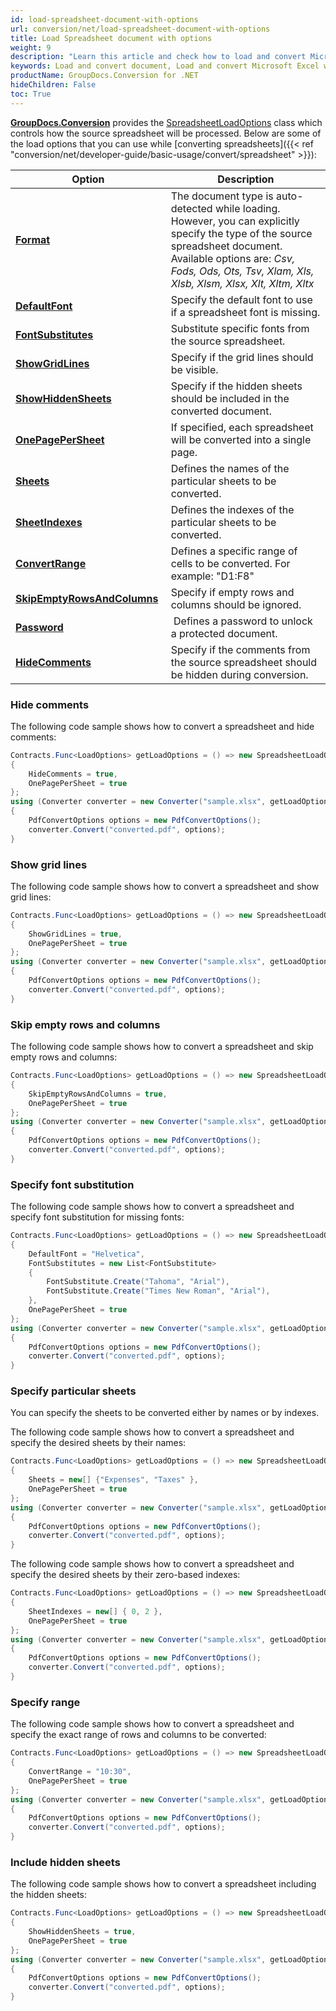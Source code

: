 ```yaml
---
id: load-spreadsheet-document-with-options
url: conversion/net/load-spreadsheet-document-with-options
title: Load Spreadsheet document with options
weight: 9
description: "Learn this article and check how to load and convert Microsoft Excel and Open Document spreadsheets with advanced options using GroupDocs.Conversion for .NET API."
keywords: Load and convert document, Load and convert Microsoft Excel workbook, Load and convert XLSX document, Load and convert XLS spreadsheet
productName: GroupDocs.Conversion for .NET
hideChildren: False
toc: True
---
```


[**GroupDocs.Conversion**](https://products.groupdocs.com/conversion/net) provides the [SpreadsheetLoadOptions](https://reference.groupdocs.com/conversion/net/groupdocs.conversion.options.load/spreadsheetloadoptions) class which controls how the source spreadsheet will be processed. Below are some of the load options that you can use while [converting spreadsheets]({{< ref "conversion/net/developer-guide/basic-usage/convert/spreadsheet" >}}):

| Option | Description |
|--------|-------------|
|**[Format](https://reference.groupdocs.com/conversion/net/groupdocs.conversion.options.load/spreadsheetloadoptions/format)** | The document type is auto-detected while loading. However, you can explicitly specify the type of the source spreadsheet document. Available options are: *Csv, Fods, Ods, Ots, Tsv, Xlam, Xls, Xlsb, Xlsm, Xlsx, Xlt, Xltm, Xltx* |
|**[DefaultFont](https://reference.groupdocs.com/conversion/net/groupdocs.conversion.options.load/spreadsheetloadoptions/defaultfont)** | Specify the default font to use if a spreadsheet font is missing. |
|**[FontSubstitutes](https://reference.groupdocs.com/conversion/net/groupdocs.conversion.options.load/spreadsheetloadoptions/fontsubstitutes)** | Substitute specific fonts from the source spreadsheet. |
|**[ShowGridLines](https://reference.groupdocs.com/conversion/net/groupdocs.conversion.options.load/spreadsheetloadoptions/showgridlines)** | Specify if the grid lines should be visible. |
|**[ShowHiddenSheets](https://reference.groupdocs.com/conversion/net/groupdocs.conversion.options.load/spreadsheetloadoptions/showhiddensheets)** | Specify if the hidden sheets should be included in the converted document. |
|**[OnePagePerSheet](https://reference.groupdocs.com/conversion/net/groupdocs.conversion.options.load/spreadsheetloadoptions/onepagepersheet)** | If specified, each spreadsheet will be converted into a single page. |
|**[Sheets](https://reference.groupdocs.com/conversion/net/groupdocs.conversion.options.load/spreadsheetloadoptions/sheets/)** | Defines the names of the particular sheets to be converted. |
|**[SheetIndexes](https://reference.groupdocs.com/conversion/net/groupdocs.conversion.options.load/spreadsheetloadoptions/sheetindexes/)** | Defines the indexes of the particular sheets to be converted. |
|**[ConvertRange](https://reference.groupdocs.com/conversion/net/groupdocs.conversion.options.load/spreadsheetloadoptions/convertrange)** | Defines a specific range of cells to be converted. For example: "D1:F8" |
|**[SkipEmptyRowsAndColumns](https://reference.groupdocs.com/conversion/net/groupdocs.conversion.options.load/spreadsheetloadoptions/skipemptyrowsandcolumns)** | Specify if empty rows and columns should be ignored. |
|**[Password](https://reference.groupdocs.com/conversion/net/groupdocs.conversion.options.load/spreadsheetloadoptions/password)** | Defines a password to unlock a protected document. |
|**[HideComments](https://reference.groupdocs.com/conversion/net/groupdocs.conversion.options.load/spreadsheetloadoptions/hidecomments)** | Specify if the comments from the source spreadsheet should be hidden during conversion. |

### Hide comments

The following code sample shows how to convert a spreadsheet and hide comments:

```csharp
Contracts.Func<LoadOptions> getLoadOptions = () => new SpreadsheetLoadOptions
{
    HideComments = true,
    OnePagePerSheet = true
};
using (Converter converter = new Converter("sample.xlsx", getLoadOptions))
{
    PdfConvertOptions options = new PdfConvertOptions();
    converter.Convert("converted.pdf", options);
}
```

### Show grid lines

The following code sample shows how to convert a spreadsheet and show grid lines:

```csharp
Contracts.Func<LoadOptions> getLoadOptions = () => new SpreadsheetLoadOptions
{
    ShowGridLines = true,
    OnePagePerSheet = true
};
using (Converter converter = new Converter("sample.xlsx", getLoadOptions))
{
    PdfConvertOptions options = new PdfConvertOptions();
    converter.Convert("converted.pdf", options);
}
```

### Skip empty rows and columns

The following code sample shows how to convert a spreadsheet and skip empty rows and columns:

```csharp
Contracts.Func<LoadOptions> getLoadOptions = () => new SpreadsheetLoadOptions
{
    SkipEmptyRowsAndColumns = true,
    OnePagePerSheet = true
};
using (Converter converter = new Converter("sample.xlsx", getLoadOptions))
{
    PdfConvertOptions options = new PdfConvertOptions();
    converter.Convert("converted.pdf", options);
}
```

### Specify font substitution

The following code sample shows how to convert a spreadsheet and specify font substitution for missing fonts:

```csharp
Contracts.Func<LoadOptions> getLoadOptions = () => new SpreadsheetLoadOptions
{
    DefaultFont = "Helvetica",
    FontSubstitutes = new List<FontSubstitute>
    {
        FontSubstitute.Create("Tahoma", "Arial"),
        FontSubstitute.Create("Times New Roman", "Arial"),
    },
    OnePagePerSheet = true
};
using (Converter converter = new Converter("sample.xlsx", getLoadOptions))
{
    PdfConvertOptions options = new PdfConvertOptions();
    converter.Convert("converted.pdf", options);
}
```
### Specify particular sheets

You can specify the sheets to be converted either by names or by indexes. 

The following code sample shows how to convert a spreadsheet and specify the desired sheets by their names:

```csharp
Contracts.Func<LoadOptions> getLoadOptions = () => new SpreadsheetLoadOptions
{
    Sheets = new[] {"Expenses", "Taxes" },
    OnePagePerSheet = true
};
using (Converter converter = new Converter("sample.xlsx", getLoadOptions))
{
    PdfConvertOptions options = new PdfConvertOptions();
    converter.Convert("converted.pdf", options);
}
```

The following code sample shows how to convert a spreadsheet and specify the desired sheets by their zero-based indexes:

```csharp
Contracts.Func<LoadOptions> getLoadOptions = () => new SpreadsheetLoadOptions
{
    SheetIndexes = new[] { 0, 2 },
    OnePagePerSheet = true
};
using (Converter converter = new Converter("sample.xlsx", getLoadOptions))
{
    PdfConvertOptions options = new PdfConvertOptions();
    converter.Convert("converted.pdf", options);
}
```

### Specify range

The following code sample shows how to convert a spreadsheet and specify the exact range of rows and columns to be converted:

```csharp
Contracts.Func<LoadOptions> getLoadOptions = () => new SpreadsheetLoadOptions
{
    ConvertRange = "10:30",
    OnePagePerSheet = true
};
using (Converter converter = new Converter("sample.xlsx", getLoadOptions))
{
    PdfConvertOptions options = new PdfConvertOptions();
    converter.Convert("converted.pdf", options);
}
```

### Include hidden sheets

The following code sample shows how to convert a spreadsheet including the hidden sheets:

```csharp
Contracts.Func<LoadOptions> getLoadOptions = () => new SpreadsheetLoadOptions
{
    ShowHiddenSheets = true,
    OnePagePerSheet = true
};
using (Converter converter = new Converter("sample.xlsx", getLoadOptions))
{
    PdfConvertOptions options = new PdfConvertOptions();
    converter.Convert("converted.pdf", options);
}
```
